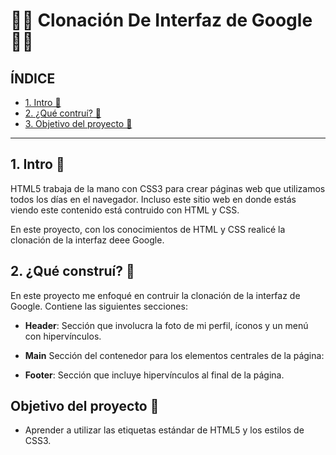 # 👩‍💻 Clonación De Interfaz de Google 👩‍💻

## ÍNDICE

* [1. Intro 🔎](https://github.com/dnaprz/clondegooglee/blob/main/README.md#1-intro)
* [2. ¿Qué contruí? 🔎](https://github.com/dnaprz/clondegooglee/blob/main/README.md#2-qu%C3%A9-constru%C3%AD)
* [3. Objetivo del proyecto 🔎](https://github.com/dnaprz/clondegooglee/blob/main/README.md#objetivo-del-proyecto)

****

## 1. Intro 🌷
HTML5 trabaja de la mano con CSS3 para crear páginas web que utilizamos todos los días en el navegador. Incluso este sitio web en donde estás viendo este contenido está contruido con HTML y CSS.

En este proyecto, con los conocimientos de HTML y CSS realicé la clonación de la interfaz deee Google.

## 2. ¿Qué construí? 🌼
 En este proyecto me enfoqué en contruir la clonación de la interfaz de Google. Contiene las siguientes secciones:
 
 * **Header**: Sección que involucra la foto de mi perfil, íconos y un menú con hipervínculos.

* **Main** Sección del contenedor para los elementos centrales de la página:

* **Footer**: Sección que incluye hipervínculos al final de la página.

## Objetivo del proyecto 🌻
* Aprender a utilizar las etiquetas estándar de HTML5 y los estilos de CSS3.

